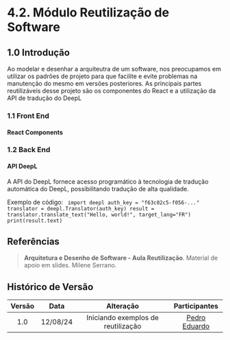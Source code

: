 # 4.2. Módulo Reutilização de Software

## 1.0 Introdução

Ao modelar e desenhar a arquiteutra de um software, nos preocupamos em utilizar os padrões de projeto para que facilite e evite problemas na manutenção do mesmo em versões posteriores. As principais partes reutilizáveis desse projeto são os componentes do React e a utilização da API de tradução do DeepL

### 1.1 Front End

#### React Components

### 1.2 Back End

#### API DeepL

A API do DeepL fornece acesso programático à tecnologia de tradução automática do DeepL, possibilitando tradução de alta qualidade.

Exemplo de código:
<code>
import deepl
auth_key = "f63c02c5-f056-..."
translator = deepl.Translator(auth_key)
result = translator.translate_text("Hello, world!", target_lang="FR")
print(result.text)
</code>

## Referências

> **Arquitetura e Desenho de Software - Aula Reutilização**. Material de apoio em slides. Milene Serrano.

## Histórico de Versão

<center>

| Versão |   Data   |                   Alteração                   |                                          Participantes                                           |
|:------:|:--------:|:---------------------------------------------:|:------------------------------------------------------------------------------------------------:|
|  1.0   | 12/08/24 |       Iniciando exemplos de reutilização      |                       [Pedro Eduardo](https://github.com/PedroEduardoSS/)                        |

</center>